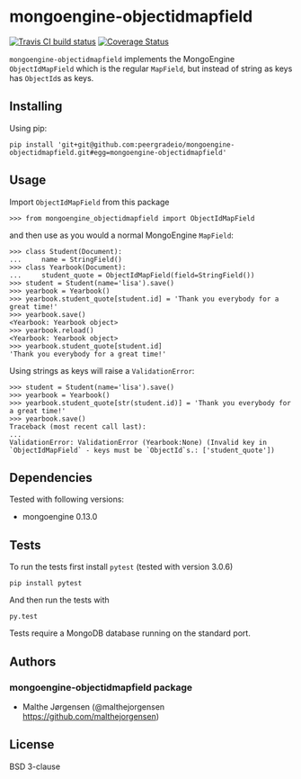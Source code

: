 mongoengine-objectidmapfield
============================

[![Travis CI build status](https://travis-ci.org/peergradeio/mongoengine-objectidmapfield.svg?branch=master)](https://travis-ci.org/peergradeio/mongoengine-objectidmapfield)
[![Coverage Status](https://coveralls.io/repos/github/peergradeio/mongoengine-objectidmapfield/badge.svg?branch=master)](https://coveralls.io/github/peergradeio/mongoengine-objectidmapfield?branch=master)

`mongoengine-objectidmapfield` implements the MongoEngine `ObjectIdMapField` which
is the regular `MapField`, but instead of string as keys has `ObjectId`s as keys.

Installing
----------

Using pip:

    pip install 'git+git@github.com:peergradeio/mongoengine-objectidmapfield.git#egg=mongoengine-objectidmapfield'

Usage
-----
Import `ObjectIdMapField` from this package

    >>> from mongoengine_objectidmapfield import ObjectIdMapField

and then use as you would a normal MongoEngine `MapField`:

    >>> class Student(Document):
    ...     name = StringField()
    >>> class Yearbook(Document):
    ...     student_quote = ObjectIdMapField(field=StringField())
    >>> student = Student(name='lisa').save()
    >>> yearbook = Yearbook()
    >>> yearbook.student_quote[student.id] = 'Thank you everybody for a great time!'
    >>> yearbook.save()
    <Yearbook: Yearbook object>
    >>> yearbook.reload()
    <Yearbook: Yearbook object>
    >>> yearbook.student_quote[student.id]
    'Thank you everybody for a great time!'

Using strings as keys will raise a `ValidationError`:

    >>> student = Student(name='lisa').save()
    >>> yearbook = Yearbook()
    >>> yearbook.student_quote[str(student.id)] = 'Thank you everybody for a great time!'
    >>> yearbook.save()
    Traceback (most recent call last):
    ...
    ValidationError: ValidationError (Yearbook:None) (Invalid key in `ObjectIdMapField` - keys must be `ObjectId`s.: ['student_quote'])

Dependencies
------------
Tested with following versions:

* mongoengine 0.13.0

Tests
-----
To run the tests first install `pytest` (tested with version 3.0.6)

    pip install pytest

And then run the tests with

    py.test

Tests require a MongoDB database running on the standard port.

Authors
-------

### mongoengine-objectidmapfield package

* Malthe Jørgensen (@malthejorgensen <https://github.com/malthejorgensen>)

License
-------

BSD 3-clause
